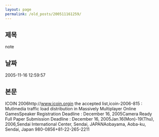 ```yaml
---
layout: page
permalink: /old_posts/200511161259/
---
```


## 제목
note

## 날짜
2005-11-16 12:59:57

## 본문
ICOIN 2006http://www.icoin.orgin the accepted list,icoin-2006-815 : Mutlmedia traffic load distribution in Massively Multiplayer Online GamesSpeaker Registration Deadline : December 16, 2005Camera Ready Full Paper Submission Deadline : December 16, 2005Jan.16(Mon)-19(Thu), 2006,Sendai International Center, Sendai, JAPANAobayama, Aoba-ku, Sendai, Japan 980-0856+81-22-265-2211
